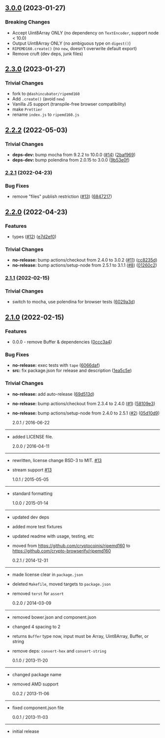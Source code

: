 ## [3.0.0](https://github.com/dashincubator/ripemd160/compare/v2.3.0...v3.0.0) (2023-01-27)

### Breaking Changes

- Accept Uint8Array ONLY (no dependency on `TextEncoder`, support node < 10.0)
- Output Uint8Array ONLY (no ambiguous type on `digest()`)
- `RIPEMD160.create()` (no `new`, doesn't overwrite default export)
- Remove cruft (dev deps, junk files)

## [2.3.0](https://github.com/dashincubator/ripemd160/compare/v2.2.2...v2.3.0) (2023-01-27)

### Trivial Changes

- fork to `@dashincubator/ripemd160`
- Add `.create()` (avoid `new`)
- Vanilla JS support (transpile-free browser compatibility)
- make `Prettier`
- rename `index.js` to `ripemd160.js`

## [2.2.2](https://github.com/rvagg/ripemd160/compare/v2.2.1...v2.2.2) (2022-05-03)

### Trivial Changes

- **deps-dev:** bump mocha from 9.2.2 to 10.0.0
  ([#14](https://github.com/rvagg/ripemd160/issues/14))
  ([2baf969](https://github.com/rvagg/ripemd160/commit/2baf969ee941f1dcc7c5f43cd86b0aa7ecdf0022))
- **deps-dev:** bump polendina from 2.0.15 to 3.0.0
  ([9b53e0f](https://github.com/rvagg/ripemd160/commit/9b53e0fe5dc6ba4fd8f8d9be15ea85031b8683fe))

### [2.2.1](https://github.com/rvagg/ripemd160/compare/v2.2.0...v2.2.1) (2022-04-23)

### Bug Fixes

- remove "files" publish restriction
  ([#13](https://github.com/rvagg/ripemd160/issues/13))
  ([6847217](https://github.com/rvagg/ripemd160/commit/6847217baec09da886693f78a394ae3f74fbc706))

## [2.2.0](https://github.com/rvagg/ripemd160/compare/v2.1.1...v2.2.0) (2022-04-23)

### Features

- types ([#12](https://github.com/rvagg/ripemd160/issues/12))
  ([e7d2ef0](https://github.com/rvagg/ripemd160/commit/e7d2ef00a5f17bb579063b361f236de92d624e37))

### Trivial Changes

- **no-release:** bump actions/checkout from 2.4.0 to 3.0.2
  ([#11](https://github.com/rvagg/ripemd160/issues/11))
  ([cc8235d](https://github.com/rvagg/ripemd160/commit/cc8235da75aee3df7c2adcd310bb8e0c57a0086c))
- **no-release:** bump actions/setup-node from 2.5.1 to 3.1.1
  ([#8](https://github.com/rvagg/ripemd160/issues/8))
  ([01260c2](https://github.com/rvagg/ripemd160/commit/01260c2af54ab0e929bb63cc8932ff44efa8fed1))

### [2.1.1](https://github.com/rvagg/ripemd160/compare/v2.1.0...v2.1.1) (2022-02-15)

### Trivial Changes

- switch to mocha, use polendina for browser tests
  ([6029a3d](https://github.com/rvagg/ripemd160/commit/6029a3d3c53ebcd2b90dce50e2e45024a46d2422))

## [2.1.0](https://github.com/rvagg/ripemd160/compare/v2.0.2...v2.1.0) (2022-02-15)

### Features

- 0.0.0 - remove Buffer & dependencies
  ([0ccc3a4](https://github.com/rvagg/ripemd160/commit/0ccc3a419f83a647c0adb050a9ba4f6c375fd08e))

### Bug Fixes

- **no-release:** exec tests with `tape`
  ([6066daf](https://github.com/rvagg/ripemd160/commit/6066daf99dd9dacc2943f0a6068fc4e29634ad3b))
- **src:** fix package.json for release and description
  ([1ea5c5e](https://github.com/rvagg/ripemd160/commit/1ea5c5ec3015222af73f150a321c4cc5010cdf2e))

### Trivial Changes

- **no-release:** add auto-release
  ([69d513d](https://github.com/rvagg/ripemd160/commit/69d513d95dddfdb103c0828a810db14a392d3136))
- **no-release:** bump actions/checkout from 2.3.4 to 2.4.0
  ([#1](https://github.com/rvagg/ripemd160/issues/1))
  ([58109e3](https://github.com/rvagg/ripemd160/commit/58109e349abeea79f4791679e5dc030362459347))
- **no-release:** bump actions/setup-node from 2.4.0 to 2.5.1
  ([#2](https://github.com/rvagg/ripemd160/issues/2))
  ([05d10d9](https://github.com/rvagg/ripemd160/commit/05d10d9e55332db6c397c189e4c3d6d6efc5ecae))

  2.0.1 / 2016-06-22

---

- added LICENSE file.

  2.0.0 / 2016-04-11

---

- rewritten, license change BSD-3 to MIT. [#13][#13]
- stream support [#13][#13]

  1.0.1 / 2015-05-05

---

- standard formatting

  1.0.0 / 2015-01-14

---

- updated dev deps
- added more test fixtures
- updated readme with usage, testing, etc
- moved from https://github.com/cryptocoinjs/ripemd160 to
  https://github.com/crypto-browserify/ripemd160

  0.2.1 / 2014-12-31

---

- made license clear in `package.json`
- deleted `Makefile`, moved targets to `package.json`
- removed `terst` for `assert`

  0.2.0 / 2014-03-09

---

- removed bower.json and component.json
- changed 4 spacing to 2
- returns `Buffer` type now, input must be Array, Uint8Array, Buffer, or string
- remove deps: `convert-hex` and `convert-string`

  0.1.0 / 2013-11-20

---

- changed package name
- removed AMD support

  0.0.2 / 2013-11-06

---

- fixed component.json file

  0.0.1 / 2013-11-03

---

- initial release

<!--- add streams support, unroll loops [enhancement] -->

[#13]: https://github.com/crypto-browserify/ripemd160/pull/13

<!--- Update all dependencies 🌴 [greenkeeper] -->

[#12]: https://github.com/crypto-browserify/ripemd160/pull/12

<!--- little optimizations [enhancement] -->

[#11]: https://github.com/crypto-browserify/ripemd160/pull/11

<!--- Added LICENSE file to repo -->

[#10]: https://github.com/crypto-browserify/ripemd160/pull/10

<!--- Add LICENCE file -->

[#9]: https://github.com/crypto-browserify/ripemd160/pull/9

<!--- Support streaming [enhancement] -->

[#8]: https://github.com/crypto-browserify/ripemd160/issues/8

<!--- Unroll loops [enhancement] -->

[#7]: https://github.com/crypto-browserify/ripemd160/pull/7

<!--- Use SPDX-standard license naming -->

[#6]: https://github.com/crypto-browserify/ripemd160/pull/6

<!--- License -->

[#5]: https://github.com/crypto-browserify/ripemd160/issues/5

<!--- Add BSD license to package.json -->

[#4]: https://github.com/crypto-browserify/ripemd160/pull/4

<!--- Indicate byte array inputs are supported too -->

[#3]: https://github.com/crypto-browserify/ripemd160/pull/3

<!--- Node-specific implementation -->

[#2]: https://github.com/crypto-browserify/ripemd160/pull/2

<!--- Incorrect name of convert-string dependency in bower.json -->

[#1]: https://github.com/crypto-browserify/ripemd160/pull/1
